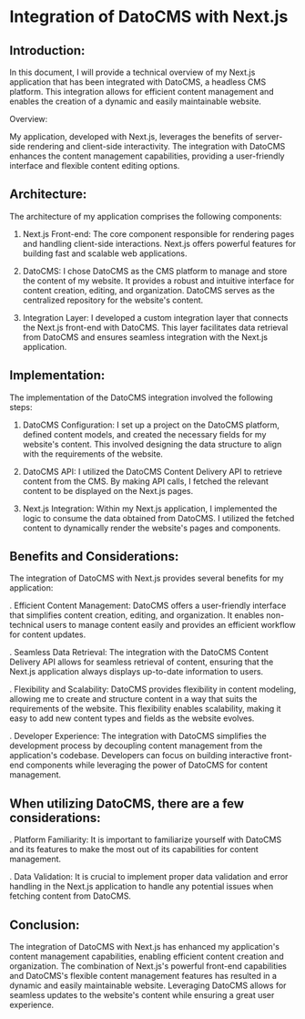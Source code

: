 
# Integration of DatoCMS with Next.js

## Introduction:

In this document, I will provide a technical overview of my Next.js application that has been integrated with DatoCMS, a headless CMS platform. This integration allows for efficient content management and enables the creation of a dynamic and easily maintainable website.

Overview:

My application, developed with Next.js, leverages the benefits of server-side rendering and client-side interactivity. The integration with DatoCMS enhances the content management capabilities, providing a user-friendly interface and flexible content editing options.

## Architecture:

The architecture of my application comprises the following components:

1. Next.js Front-end: The core component responsible for rendering pages and handling client-side interactions. Next.js offers powerful features for building fast and scalable web applications.

2. DatoCMS: I chose DatoCMS as the CMS platform to manage and store the content of my website. It provides a robust and intuitive interface for content creation, editing, and organization. DatoCMS serves as the centralized repository for the website's content.

3. Integration Layer: I developed a custom integration layer that connects the Next.js front-end with DatoCMS. This layer facilitates data retrieval from DatoCMS and ensures seamless integration with the Next.js application.

## Implementation:

The implementation of the DatoCMS integration involved the following steps:

1. DatoCMS Configuration: I set up a project on the DatoCMS platform, defined content models, and created the necessary fields for my website's content. This involved designing the data structure to align with the requirements of the website.

2. DatoCMS API: I utilized the DatoCMS Content Delivery API to retrieve content from the CMS. By making API calls, I fetched the relevant content to be displayed on the Next.js pages.

3. Next.js Integration: Within my Next.js application, I implemented the logic to consume the data obtained from DatoCMS. I utilized the fetched content to dynamically render the website's pages and components.

## Benefits and Considerations:

The integration of DatoCMS with Next.js provides several benefits for my application:

. Efficient Content Management: DatoCMS offers a user-friendly interface that simplifies content creation, editing, and organization. It enables non-technical users to manage content easily and provides an efficient workflow for content updates.

. Seamless Data Retrieval: The integration with the DatoCMS Content Delivery API allows for seamless retrieval of content, ensuring that the Next.js application always displays up-to-date information to users.

. Flexibility and Scalability: DatoCMS provides flexibility in content modeling, allowing me to create and structure content in a way that suits the requirements of the website. This flexibility enables scalability, making it easy to add new content types and fields as the website evolves.

. Developer Experience: The integration with DatoCMS simplifies the development process by decoupling content management from the application's codebase. Developers can focus on building interactive front-end components while leveraging the power of DatoCMS for content management.

## When utilizing DatoCMS, there are a few considerations:

. Platform Familiarity: It is important to familiarize yourself with DatoCMS and its features to make the most out of its capabilities for content management.

. Data Validation: It is crucial to implement proper data validation and error handling in the Next.js application to handle any potential issues when fetching content from DatoCMS.

## Conclusion:

The integration of DatoCMS with Next.js has enhanced my application's content management capabilities, enabling efficient content creation and organization. The combination of Next.js's powerful front-end capabilities and DatoCMS's flexible content management features has resulted in a dynamic and easily maintainable website. Leveraging DatoCMS allows for seamless updates to the website's content while ensuring a great user experience.

